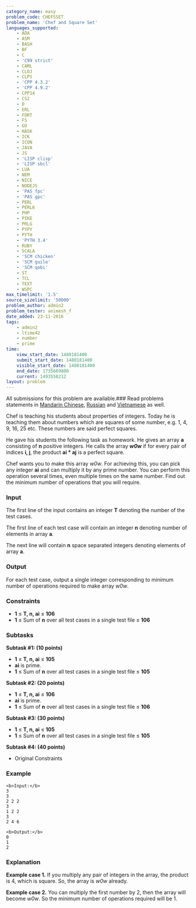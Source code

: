 ```yaml
---
category_name: easy
problem_code: CHEFSSET
problem_name: 'Chef and Square Set'
languages_supported:
    - ADA
    - ASM
    - BASH
    - BF
    - C
    - 'C99 strict'
    - CAML
    - CLOJ
    - CLPS
    - 'CPP 4.3.2'
    - 'CPP 4.9.2'
    - CPP14
    - CS2
    - D
    - ERL
    - FORT
    - FS
    - GO
    - HASK
    - ICK
    - ICON
    - JAVA
    - JS
    - 'LISP clisp'
    - 'LISP sbcl'
    - LUA
    - NEM
    - NICE
    - NODEJS
    - 'PAS fpc'
    - 'PAS gpc'
    - PERL
    - PERL6
    - PHP
    - PIKE
    - PRLG
    - PYPY
    - PYTH
    - 'PYTH 3.4'
    - RUBY
    - SCALA
    - 'SCM chicken'
    - 'SCM guile'
    - 'SCM qobi'
    - ST
    - TCL
    - TEXT
    - WSPC
max_timelimit: '1.5'
source_sizelimit: '50000'
problem_author: admin2
problem_tester: animesh_f
date_added: 23-11-2016
tags:
    - admin2
    - ltime42
    - number
    - prime
time:
    view_start_date: 1480181400
    submit_start_date: 1480181400
    visible_start_date: 1480181400
    end_date: 1735669800
    current: 1493558212
layout: problem
---
```

All submissions for this problem are available.###  Read problems statements in [Mandarin Chinese](http://www.codechef.com/download/translated/LTIME42/mandarin/CHEFSSET.pdf), [Russian](http://www.codechef.com/download/translated/LTIME42/russian/CHEFSSET.pdf) and [Vietnamese](http://www.codechef.com/download/translated/LTIME42/vietnamese/CHEFSSET.pdf) as well.

Chef is teaching his students about properties of integers. Today he is teaching them about numbers which are squares of some number, e.g. 1, 4, 9, 16, 25 etc. These numbers are said perfect squares.

He gave his students the following task as homework. He gives an array **a** consisting of **n** positive integers. He calls the array **_w0w_** if for every pair of indices **i, j**, the product **ai \* aj** is a perfect square.

Chef wants you to make this array _w0w_. For achieving this, you can pick any integer **ai** and can multiply it by any prime number. You can perform this operation several times, even multiple times on the same number. Find out the minimum number of operations that you will require.

### Input

The first line of the input contains an integer **T** denoting the number of the test cases.

The first line of each test case will contain an integer **n** denoting number of elements in array **a**.

The next line will contain **n** space separated integers denoting elements of array **a**.

### Output

For each test case, output a single integer corresponding to minimum number of operations required to make array _w0w_.

### Constraints

- **1** ≤ **T, n, ai** ≤ **106**
- **1** ≤ Sum of **n** over all test cases in a single test file ≤ **106**

### Subtasks

**Subtask #1: (10 points)**

- **1** ≤ **T, n, ai** ≤ **105**
- **ai** is prime.
- **1** ≤ Sum of **n** over all test cases in a single test file ≤ **105**

**Subtask #2: (20 points)**

- **1** ≤ **T, n, ai** ≤ **106**
- **ai** is prime.
- **1** ≤ Sum of **n** over all test cases in a single test file ≤ **106**

**Subtask #3: (30 points)**

- **1** ≤ **T, n, ai** ≤ **105**
- **1** ≤ Sum of **n** over all test cases in a single test file ≤ **105**

**Subtask #4: (40 points)**

- Original Constraints

### Example

```
<b>Input:</b>
3
3
2 2 2
3
1 2 2
3
2 4 6

<b>Output:</b>
0
1
2

```
### Explanation

**Example case 1.** If you multiply any pair of integers in the array, the product is 4, which is square. So, the array is _w0w_ already.

**Example case 2.** You can multiply the first number by 2, then the array will become _w0w_. So the minimum number of operations required will be 1.